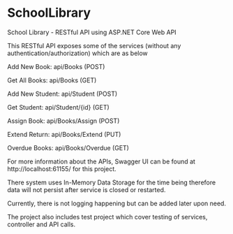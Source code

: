 # SchoolLibrary
School Library - RESTful API using ASP.NET Core Web API

This RESTful API exposes some of the services (without any authentication/authorization) which are as below

Add New Book: api/Books (POST)

Get All Books: api/Books (GET)

Add New Student: api/Student (POST)

Get Student: api/Student/{id} (GET)

Assign Book: api/Books/Assign (POST)

Extend Return: api/Books/Extend (PUT)

Overdue Books: api/Books/Overdue (GET)

For more information about the APIs, Swagger UI can be found at http://localhost:61155/ for this project.

There system uses In-Memory Data Storage for the time being therefore data will not persist after service is closed or restarted.

Currently, there is not logging happening but can be added later upon need.

The project also includes test project which cover testing of services, controller and API calls.
